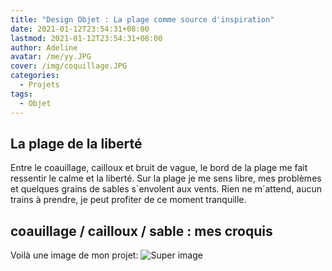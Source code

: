 ```yaml
---
title: "Design Objet : La plage comme source d'inspiration"
date: 2021-01-12T23:54:31+08:00
lastmod: 2021-01-12T23:54:31+08:00
author: Adeline
avatar: /me/yy.JPG
cover: /img/coquillage.JPG
categories:
  - Projets
tags:
  - Objet
---
```



<!--more-->

## La plage de la liberté

Entre le coauillage, cailloux et bruit de vague, le bord de la plage me fait ressentir le calme et la liberté. 
Sur la plage je me sens libre, mes problèmes et quelques grains de sables s´envolent aux vents. Rien ne m´attend, aucun trains à prendre, je peut profiter de ce moment tranquille.

## coauillage / cailloux / sable : mes croquis

Voilà une image de mon projet:
![Super image](/img/.jpg)


